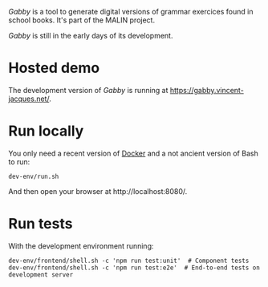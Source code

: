 *Gabby* is a tool to generate digital versions of grammar exercices found in school books.
It's part of the MALIN project.

*Gabby* is still in the early days of its development.

# Hosted demo

The development version of *Gabby* is running at https://gabby.vincent-jacques.net/.

# Run locally

You only need a recent version of [Docker](https://www.docker.com/) and a not ancient version of Bash to run:

    dev-env/run.sh

And then open your browser at http://localhost:8080/.

# Run tests

With the development environment running:

    dev-env/frontend/shell.sh -c 'npm run test:unit'  # Component tests
    dev-env/frontend/shell.sh -c 'npm run test:e2e'  # End-to-end tests on development server
